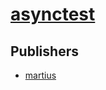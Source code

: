# [asynctest](https://pypi.org/project/asynctest)



## Publishers
- [martius](https://pypi.org/user/martius)

